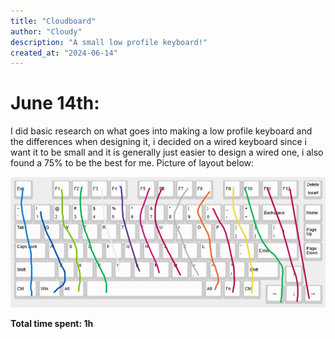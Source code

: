 ```yaml
---
title: "Cloudboard"
author: "Cloudy"
description: "A small low profile keyboard!"
created_at: "2024-06-14"
---
```

# June 14th: 

I did basic research on what goes into making a low profile keyboard and the differences when designing it, i decided on a wired keyboard since i want it to be small and it is generally just easier to design a wired one, i also found a 75% to be the best for me. Picture of layout below:

![keyboard layout](static/layout.jpg)

**Total time spent: 1h**
